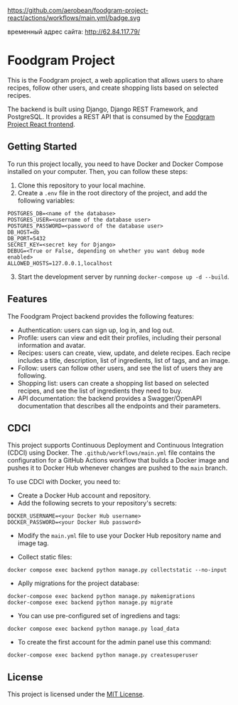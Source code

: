 https://github.com/aerobean/foodgram-project-react/actions/workflows/main.yml/badge.svg

временный адрес сайта: http://62.84.117.79/


# Foodgram Project

This is the Foodgram project, a web application that allows users to share recipes, follow other users, and create shopping lists based on selected recipes.

The backend is built using Django, Django REST Framework, and PostgreSQL. It provides a REST API that is consumed by the [Foodgram Project React frontend](https://github.com/aerobean/foodgram-project-react/tree/master/frontend).

## Getting Started

To run this project locally, you need to have Docker and Docker Compose installed on your computer. Then, you can follow these steps:

1. Clone this repository to your local machine.
2. Create a `.env` file in the root directory of the project, and add the following variables:

```
POSTGRES_DB=<name of the database>
POSTGRES_USER=<username of the database user>
POSTGRES_PASSWORD=<password of the database user>
DB_HOST=db
DB_PORT=5432
SECRET_KEY=<secret key for Django>
DEBUG=<True or False, depending on whether you want debug mode enabled>
ALLOWED_HOSTS=127.0.0.1,localhost
```

3. Start the development server by running `docker-compose up -d --build`.

## Features

The Foodgram Project backend provides the following features:

- Authentication: users can sign up, log in, and log out.
- Profile: users can view and edit their profiles, including their personal information and avatar.
- Recipes: users can create, view, update, and delete recipes. Each recipe includes a title, description, list of ingredients, list of tags, and an image.
- Follow: users can follow other users, and see the list of users they are following.
- Shopping list: users can create a shopping list based on selected recipes, and see the list of ingredients they need to buy.
- API documentation: the backend provides a Swagger/OpenAPI documentation that describes all the endpoints and their parameters.

## CDCI

This project supports Continuous Deployment and Continuous Integration (CDCI) using Docker. The `.github/workflows/main.yml` file contains the configuration for a GitHub Actions workflow that builds a Docker image and pushes it to Docker Hub whenever changes are pushed to the `main` branch.

To use CDCI with Docker, you need to:

- Create a Docker Hub account and repository.
- Add the following secrets to your repository's secrets:

```
DOCKER_USERNAME=<your Docker Hub username>
DOCKER_PASSWORD=<your Docker Hub password>
```

- Modify the `main.yml` file to use your Docker Hub repository name and image tag.

- Collect static files:

```
docker compose exec backend python manage.py collectstatic --no-input
```

- Aplly migrations for the project database:

```
docker-compose exec backend python manage.py makemigrations 
docker-compose exec backend python manage.py migrate
```

- You can use pre-configured set of ingrediens and tags:

```
docker compose exec backend python manage.py load_data
```

- To create the first account for the admin panel use this command:

```
docker-compose exec backend python manage.py createsuperuser
```


## License

This project is licensed under the [MIT License](LICENSE).
